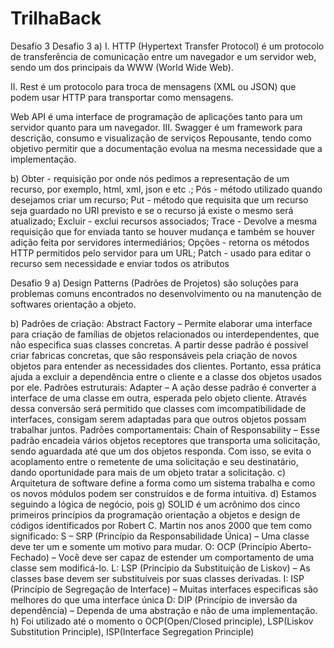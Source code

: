 # TrilhaBack
Desafio 3
Desafio 3 a) I. HTTP (Hypertext Transfer Protocol) é um protocolo de transferência de comunicação entre um navegador e um servidor web, sendo um dos principais da WWW (World Wide Web).

II. Rest é um protocolo para troca de mensagens (XML ou JSON) que podem usar HTTP para transportar como mensagens.

Web API é uma interface de programação de aplicações tanto para um servidor quanto para um navegador. III. Swagger é um framework para descrição, consumo e visualização de serviços Repousante, tendo como objetivo permitir que a documentação evolua na mesma necessidade que a implementação.

b) Obter - requisição por onde nós pedimos a representação de um recurso, por exemplo, html, xml, json e etc .; Pós - método utilizado quando desejamos criar um recurso; Put - método que requisita que um recurso seja guardado no URI previsto e se o recurso já existe o mesmo será atualizado; Excluir - exclui recursos associados; Trace - Devolve a mesma requisição que for enviada tanto se houver mudança e também se houver adição feita por servidores intermediários; Opções - retorna os métodos HTTP permitidos pelo servidor para um URL; Patch - usado para editar o recurso sem necessidade e enviar todos os atributos


Desafio 9
a)	Design Patterns (Padrões de Projetos) são soluções para problemas comuns encontrados no desenvolvimento ou na manutenção de softwares orientação a objeto.

b)	Padrões de criação:  Abstract Factory – Permite elaborar uma interface para criação de famílias de objetos relacionados ou interdependentes, que não especifica suas classes concretas. A partir desse padrão é possível criar fabricas concretas, que são responsáveis pela criação de novos objetos para entender as necessidades dos clientes. Portanto, essa prática ajuda a excluir a dependência entre o cliente e a classe dos objetos usados por ele.
Padrões estruturais: Adapter – A ação desse padrão é converter a interface de uma classe em outra, esperada pelo objeto cliente. Através dessa conversão será permitido que classes com imcompatibilidade de interfaces, consigam serem adaptadas para que outros objetos possam trabalhar juntos.
Padrões comportamentais: Chain of Responsability – Esse padrão encadeia vários objetos receptores que transporta uma solicitação, sendo aguardada até que um dos objetos responda. Com isso, se evita o acoplamento entre o remetente de uma solicitação e seu destinatário, dando oportunidade para mais de um objeto tratar a solicitação.
c)	Arquitetura de software define a forma como um sistema trabalha e como os novos módulos podem ser construídos e de forma intuitiva.
d)	Estamos seguindo a lógica de negócio, pois 
g) SOLID é um acrônimo dos cinco primeiros princípios da programação orientação a objetos e design de códigos identificados por Robert C. Martin nos anos 2000 que tem como significado: 
S – SRP (Princípio da Responsabilidade Única) – Uma classe deve ter um e somente um motivo para mudar.
O: OCP (Princípio Aberto-Fechado) – Você deve ser capaz de estender um comportamento de uma classe sem modificá-lo.
L: LSP (Princípio da Substituição de Liskov) – As classes base devem ser substituíveis por suas classes derivadas.
I: ISP (Princípio de Segregação de Interface) – Muitas interfaces especificas são melhores do que uma interface única
D: DIP (Princípio de inversão da dependência) – Dependa de uma abstração e não de uma implementação.
h) Foi utilizado até o momento o OCP(Open/Closed principle), LSP(Liskov Substitution Principle), ISP(Interface Segregation Principle)
